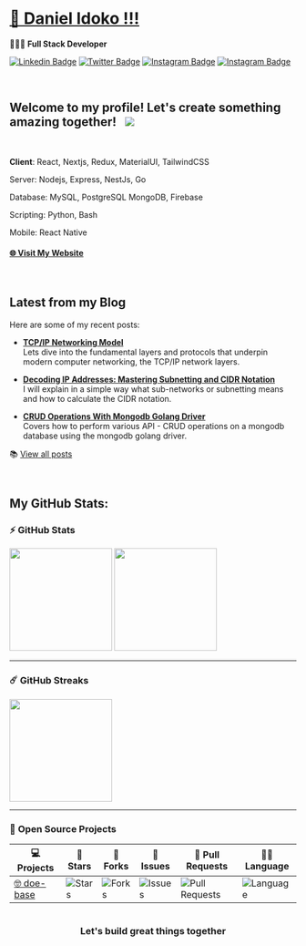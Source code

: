 # [🧪 Daniel Idoko !!!](https://danielidoko-r3zt.vercel.app/about)

👨🏿‍💻 **Full Stack Developer**

[![Linkedin Badge](https://img.shields.io/badge/-LinkedIn-0e76a8?style=flat-square&logo=Linkedin&logoColor=white)]()
[![Twitter Badge](https://img.shields.io/badge/-Twitter-15202B?style=flat-square&logo=X&logoColor=white)](https://x.com/Daniel_Idoko_go/)
[![Instagram Badge](https://img.shields.io/badge/-Instagram-e4405f?style=flat-square&logo=Instagram&logoColor=white)](https://www.instagram.com/daniel_idoko_go/)
[![Instagram Badge](https://img.shields.io/badge/-Whatsapp-25D366?style=flat-square&logo=Whatsapp&logoColor=white)](https://wa.me/+2348125676676)
<!-- [![Website](https://img.shields.io/badge/Visit_My_Website-000000?style=for-the-badge&logo=google-chrome&logoColor=white)](https://your-website-url.com) --

<!-- 
<img align="right" height="420"  alt="" src="https://github.com/heyOnuoha/heyOnuoha/blob/main/images/banner2.png" />

<br />
 -->
<br/>
 
## Welcome to my profile! Let's create something amazing together! &nbsp; ![](https://visitor-badge.glitch.me/badge?page_id=heyOnuoha.heyOnuoha&style=flat-square&color=ffeb00)

<br/>

**Client**: React, Nextjs, Redux, MaterialUI, TailwindCSS

Server: Nodejs, Express, NestJs, Go

Database: MySQL, PostgreSQL  MongoDB, Firebase

Scripting: Python, Bash

Mobile: React Native


#### [🌐 Visit My Website](https://danielidoko-r3zt.vercel.app/)



<br/>



<!--## Languages and Tools:

#### 🌐 **Languages**
          
<code><img height="40" src="https://cdn.jsdelivr.net/gh/devicons/devicon@latest/icons/javascript/javascript-original.svg" alt="Javascript"></code>
<code><img height="40" src="https://cdn.jsdelivr.net/gh/devicons/devicon@latest/icons/typescript/typescript-original.svg" alt="TypeScript"></code>
<code><img height="40" src="https://cdn.jsdelivr.net/gh/devicons/devicon@latest/icons/go/go-original-wordmark.svg" alt="Go"></code>
<code><img height="40" src="https://cdn.jsdelivr.net/gh/devicons/devicon@latest/icons/python/python-original-wordmark.svg" alt="Python"></code>
<code><img height="40" src="https://cdn.jsdelivr.net/gh/devicons/devicon@latest/icons/bash/bash-original.svg" alt="Bash"></code>

#### ⚙️ **Frameworks & Libraries**
<code><img height="40" src="https://cdn.jsdelivr.net/gh/devicons/devicon@latest/icons/react/react-original-wordmark.svg" alt="React"></code>
<code><img height="40" src="https://cdn.jsdelivr.net/gh/devicons/devicon@latest/icons/nodejs/nodejs-original-wordmark.svg" alt="Node.js"></code>
<code><img height="40" src="https://cdn.jsdelivr.net/gh/devicons/devicon@latest/icons/nextjs/nextjs-original.svg" alt="Next.js"></code>
<code><img height="40" src="https://cdn.jsdelivr.net/gh/devicons/devicon@latest/icons/express/express-original-wordmark.svg" alt="Express.js"></code>

#### 🗄️ **Databases**
<code><img height="40" src="https://cdn.jsdelivr.net/gh/devicons/devicon@latest/icons/postgresql/postgresql-original-wordmark.svg" alt="PostgresSQL"></code>
<code><img height="40" src="https://cdn.jsdelivr.net/gh/devicons/devicon@latest/icons/mysql/mysql-original-wordmark.svg" alt="MySQL"></code>
<code><img height="40" src="https://cdn.jsdelivr.net/gh/devicons/devicon@latest/icons/redis/redis-original-wordmark.svg" alt="Redis"></code>
<code><img height="40" src="https://cdn.jsdelivr.net/gh/devicons/devicon@latest/icons/mongodb/mongodb-original-wordmark.svg" alt="MongoDB"></code>
<code><img height="40" src="https://cdn.jsdelivr.net/gh/devicons/devicon@latest/icons/firebase/firebase-original-wordmark.svg" alt="Firebase"></code>

#### ☁️ **DevOps & Cloud**
<code><img height="40" src="https://cdn.jsdelivr.net/gh/devicons/devicon@latest/icons/docker/docker-original-wordmark.svg" alt="Docker"></code>





<br/> -->




## Latest from my Blog
Here are some of my recent posts:
- **[TCP/IP Networking Model](https://danielidoko-r3zt.vercel.app/blog/66e9de543c14661b52cb7afb)**  
  Lets dive into the fundamental layers and protocols that underpin modern computer networking, the TCP/IP network layers.
  
- **[Decoding IP Addresses: Mastering Subnetting and CIDR Notation](https://danielidoko-r3zt.vercel.app/blog/66e9de543c14661b52cb7afc)**  
  I will explain in a simple way what sub-networks or subnetting means and how to calculate the CIDR notation.
  
- **[CRUD Operations With Mongodb Golang Driver](https://danielidoko-r3zt.vercel.app/blog/66e9de443c14661b52cb7afa)**  
  Covers how to perform various API - CRUD operations on a mongodb database using the mongodb golang driver.

📚 [View all posts](https://danielidoko-r3zt.vercel.app)





<br/>





## My GitHub Stats:

### ⚡ **GitHub Stats**  
<div>
 <img height="180em" src="https://github-readme-stats.vercel.app/api?username=doe-base&show_icons=true&hide_border=true&&count_private=true&include_all_commits=true" />  
 <img height="180em" src="https://github-readme-stats.vercel.app/api/top-langs/?username=doe-base&exclude_repo=KNN-Image-Classification&show_icons=true&hide_border=true&layout=compact&langs_count=8" />  
</div>

---

### ☄️ **GitHub Streaks**  
<img height="180em" src="https://github-readme-streak-stats.herokuapp.com/?user=doe-base&hide_border=true" />  

---

### 🚀 **Open Source Projects**  

| 💻 Projects | 🌟 Stars | 🍴 Forks | 🐛 Issues | 🔔 Pull Requests | 👨‍💻 Language |
|-------------|----------|----------|-----------|------------------|---------------|
| [🤓 doe-base](https://github.com/doe-base/doe-base) | ![Stars](https://img.shields.io/github/stars/doe-base/doe-base?style=flat-square&labelColor=343b41&color=ffeb00) | ![Forks](https://img.shields.io/github/forks/doe-base/doe-base?style=flat-square&labelColor=343b41&color=ffeb00) | ![Issues](https://img.shields.io/github/issues/doe-base/doe-base?style=flat-square&color=ffeb00) | ![Pull Requests](https://img.shields.io/github/issues-pr/doe-base/doe-base?style=flat-square&color=ffeb00) | ![Language](https://img.shields.io/badge/markdown-100%25-blue?style=flat-square&color=ffeb00) |  


#

<div align="center">

### Let's build great things together 

</div>
